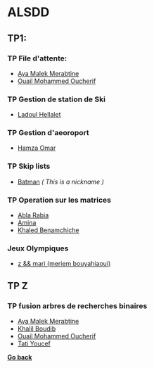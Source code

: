 # ALSDD
## TP1:
### TP File d'attente:
- [Aya Malek Merabtine](./TP1/TP1_FILES%20D'ATTENTES%20ET%20LISTES%20LINEAIRES/Aya%20Malek%20Merabtine/README.md)
- [Ouail Mohammed Oucherif](./TP1/TP1_FILES%20D'ATTENTES%20ET%20LISTES%20LINEAIRES/Ouail%20Mohammed%20Oucherif/README.md)

### TP Gestion de station de Ski
- [Ladoul Hellalet](./TP1/TP1_Gérer%20une%20station%20de%20ski/Ladoul%20Mahdi/README.md)

### TP Gestion d'aeoroport
- [Hamza Omar](./TP1/TP1_Gestion%20des%20avions%20d'un%20Aeroport/Hamza%20Omar/README.md)

### TP Skip lists
- [Batman](./TP1/TP1_Skip%20Lists/Batman/README.md) *( This is a nickname )*

### TP Operation sur les matrices
- [Abla Rabia](./TP1/TP1_operations%20sur%20les%20matrices%20creuse/Abla%20Rabia/README.md)
- [Amina](./TP1/TP1_operations%20sur%20les%20matrices%20creuse/Amina/README.md)
- [Khaled Benamchiche](./TP1/TP1_operations%20sur%20les%20matrices%20creuse/Khaled%20Benamchiche/README.md)

### Jeux Olympiques
- [z && mari (meriem bouyahiaoui)](./TP1/TP1_Jeux%20Olympiques/z%20&&%20mari%20(meriem%20bouyahiaoui)/README.md)

## TP Z
### TP fusion arbres de recherches binaires
- [Aya Malek Merabtine](./TPZ/TP%20Z%20-fusion%20arbres%20de%20recherches%20binaires/Aya%20Malek%20Merabtine/README.md)
- [Khalil Boudib](./TPZ/TP%20Z%20-fusion%20arbres%20de%20recherches%20binaires/Khalil%20Boudib/README.md)
- [Ouail Mohammed Oucherif](./TPZ/TP%20Z%20-fusion%20arbres%20de%20recherches%20binaires/Ouail%20Mohammed%20Oucherif/README.md)
- [Tati Youcef](./TPZ/TP%20Z%20-fusion%20arbres%20de%20recherches%20binaires/Tati%20Youcef/README.md)

**[Go back](../1CP.md)**
